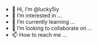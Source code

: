 - 👋 Hi, I’m @lucky5iy
- 👀 I’m interested in ...
- 🌱 I’m currently learning ...
- 💞️ I’m looking to collaborate on ...
- 📫 How to reach me ...

<!---
lucky5iy/lucky5iy is a ✨ special ✨ repository because its `README.md` (this file) appears on your GitHub profile.
You can click the Preview link to take a look at your changes.
--->
